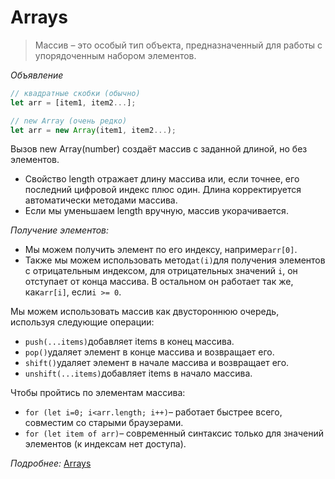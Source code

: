 # Arrays

> Массив – это особый тип объекта, предназначенный для работы с упорядоченным набором элементов.
>

*Объявление*

```js
// квадратные скобки (обычно)
let arr = [item1, item2...];

// new Array (очень редко)
let arr = new Array(item1, item2...);

```

Вызов new Array(number) создаёт массив с заданной длиной, но без элементов.

- Свойство length отражает длину массива или, если точнее, его последний цифровой индекс плюс один. Длина корректируется
  автоматически методами массива.
- Если мы уменьшаем length вручную, массив укорачивается.

*Получение элементов:*

- Мы можем получить элемент по его индексу, например`arr[0]`.
- Также мы можем использовать метод`at(i)`для получения элементов с отрицательным индексом, для отрицательных значений
  `i`, он отступает от конца массива. В остальном он работает так же, как`arr[i]`, если`i >= 0`.

Мы можем использовать массив как двустороннюю очередь, используя следующие операции:

- `push(...items)`добавляет items в конец массива.
- `pop()`удаляет элемент в конце массива и возвращает его.
- `shift()`удаляет элемент в начале массива и возвращает его.
- `unshift(...items)`добавляет items в начало массива.

Чтобы пройтись по элементам массива:

- `for (let i=0; i<arr.length; i++)`– работает быстрее всего, совместим со старыми браузерами.
- `for (let item of arr)`– современный синтаксис только для значений элементов (к индексам нет доступа).

*Подробнее:* [Arrays](https://learn.javascript.ru/array)